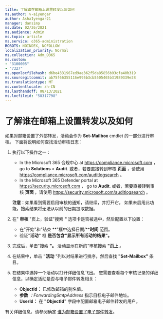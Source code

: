 ```yaml
---
title: 了解谁在邮箱上设置转发以及如何
ms.author: v-aiyengar
author: AshaIyengar21
manager: dansimp
ms.date: 02/26/2021
ms.audience: Admin
ms.topic: article
ms.service: o365-administration
ROBOTS: NOINDEX, NOFOLLOW
localization_priority: Normal
ms.collection: Adm_O365
ms.custom:
- "3100005"
- "7327"
ms.openlocfilehash: d6be4331967ed9ae362f5da85856b03cfa40b319
ms.sourcegitcommit: ab75f66355116e995b3cb5505465b31989339e28
ms.translationtype: MT
ms.contentlocale: zh-CN
ms.lasthandoff: 08/13/2021
ms.locfileid: "58317798"
---
```

# <a name="find-out-who-set-up-forwarding-on-a-mailbox-and-how"></a>了解谁在邮箱上设置转发以及如何

如果对邮箱设置了外部转发，活动会作为 **Set-Mailbox** cmdlet 的一部分进行审核。 下面将说明如何查找活动审核日志：

1. 执行以下操作之一：
   - In the Microsoft 365 合规中心 at <https://compliance.microsoft.com> ， go to **Solutions** \> **Audit**. 或者，若要直接转到审核 **页面** ，请使用 <https://compliance.microsoft.com/auditlogsearch> 。
   - In the Microsoft 365 Defender portal at <https://security.microsoft.com> ， go to **Audit**. 或者，若要直接转到审核 **页面** ，请使用 <https://security.microsoft.com/auditlogsearch> 。

   **注意**：如果看到需要启用审核的通知，请继续，并打开它。 如果未启用此功能，搜索结果将无法从以前的日期提取数据。

2. 在" **审核** "页上，验证"搜索 **"** 选项卡是否被选中，然后配置以下设置：
   - 在"开始"和"结束 **"框中选择日期/****时间** 范围。
   - 验证"**活动"** 框 **是否包含"显示所有活动的结果"。**

3. 完成后，单击"搜索 **"。** 活动显示在新的"审核搜索 **"页上** 。

4. 在结果中，单击 **"活动** "列以对结果进行排序，然后查找 **"Set-Mailbox"** 条目。

5. 在结果中选择一个活动以打开详细信息飞出。 您需要查看每个审核记录的详细信息，以确定活动是否与电子邮件转发相关：
   - **ObjectId：** 已修改邮箱的别名值。
   - **参数** _：ForwardingSmtpAddress_ 指示目标电子邮件地址。
   - **UserId：** 在 **"ObjectId"** 字段中配置邮箱电子邮件转发的用户。

有关详细信息，请参阅确定 [谁为邮箱设置了电子邮件转发](https://docs.microsoft.com/microsoft-365/compliance/auditing-troubleshooting-scenarios#determine-who-set-up-email-forwarding-for-a-mailbox)。

